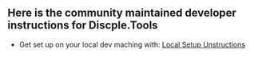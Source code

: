 ## Here is the community maintained developer instructions for Discple.Tools

- Get set up on your local dev maching with: [Local Setup Unstructions](theme-local-setup.md)

